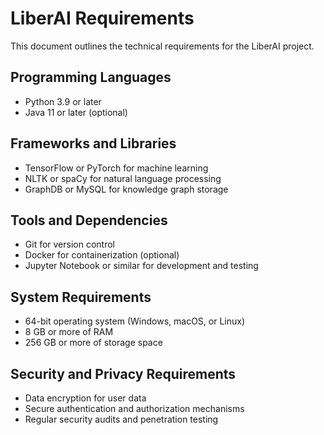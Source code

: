 # LiberAI Requirements
This document outlines the technical requirements for the LiberAI project.

## Programming Languages
* Python 3.9 or later
* Java 11 or later (optional)

## Frameworks and Libraries
* TensorFlow or PyTorch for machine learning
* NLTK or spaCy for natural language processing
* GraphDB or MySQL for knowledge graph storage

## Tools and Dependencies
* Git for version control
* Docker for containerization (optional)
* Jupyter Notebook or similar for development and testing

## System Requirements
* 64-bit operating system (Windows, macOS, or Linux)
* 8 GB or more of RAM
* 256 GB or more of storage space

## Security and Privacy Requirements
* Data encryption for user data
* Secure authentication and authorization mechanisms
* Regular security audits and penetration testing
